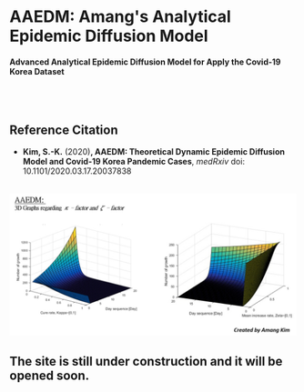 # AAEDM: Amang's Analytical Epidemic Diffusion Model
#### Advanced Analytical Epidemic Diffusion Model for Apply the Covid-19 Korea Dataset

</br></br>


## Reference Citation
* **Kim, S.-K.** (2020)**, AAEDM: Theoretical Dynamic Epidemic Diffusion Model and Covid-19 Korea Pandemic Cases**, *medRxiv* doi: 10.1101/2020.03.17.20037838
</br></br>




![-](https://github.com/amangkim/aaedm-covid19-kr/blob/master/AAEDM_GitHub_3D_Graphs_AMG.jpg)


## The site is still under construction and it will be opened soon.


